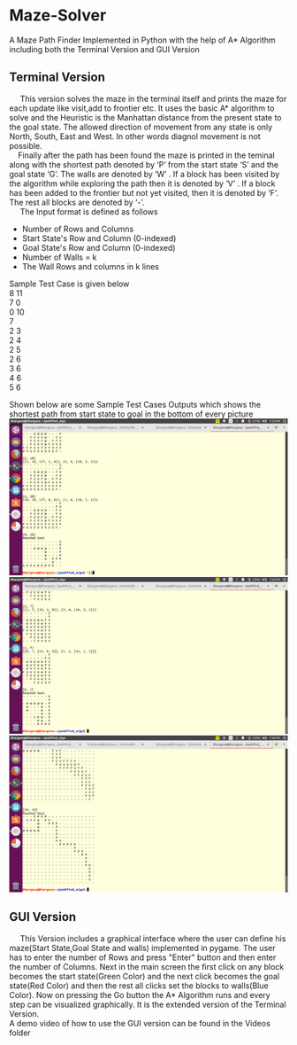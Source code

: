 # Maze-Solver
A Maze Path Finder Implemented in Python with the help of A* Algorithm including both the Terminal Version and GUI Version
## Terminal Version
<p>
&nbsp;&nbsp;&nbsp;&nbsp;
This version solves the maze in the terminal itself and prints the maze for each update like visit,add to frontier etc. It uses the basic A* algorithm to solve and the Heuristic is the Manhattan distance from the present state to the goal state. The allowed direction of movement from any state is only North, South, East and West. In other words diagnol movement is not possible.
<br>
&nbsp;&nbsp;&nbsp;&nbsp;Finally after the path has been found the maze is printed in the teminal along with the shortest path denoted by ‘P’ from the start state ‘S’ and the goal state ‘G’. The walls are denoted by ‘W’ . If a block has been visited by the algorithm while exploring the path then it is denoted by ‘V’ . If a block has been added to the frontier but not yet visited, then it is denoted by ‘F’. The rest all blocks are denoted by ‘-’. 
<br>
&nbsp;&nbsp;&nbsp;&nbsp;
The Input format is defined as follows
<ul>
<li> Number of Rows and Columns </li>
<li> Start State's Row and Column (0-indexed) </li>
<li> Goal State's Row and Column (0-indexed) </li>
<li> Number of Walls = k </li>
<li> The Wall Rows and columns in k lines </li>
</ul>
Sample Test Case is given below<br>
8 11<br>
7 0<br>
0 10<br>
7<br>
2 3<br>
2 4<br>
2 5<br>
2 6<br>
3 6<br>
4 6<br>
5 6<br>

Shown below are some Sample Test Cases Outputs which shows the shortest path from start state to goal in the bottom of every picture<br>
<img src="Images/kk1.png"><img src="Images/kk2.png"><img src="Images/kk3.png">
</p>
<h2>GUI Version</h2>
<p>
&nbsp;&nbsp;&nbsp;&nbsp;
This Version includes a graphical interface where the user can define his maze(Start State,Goal State and walls) implemented in pygame. The user has to enter the number of Rows and press "Enter" button and then enter the number of Columns. Next in the main screen the first click on any block becomes the start state(Green Color) and the next click becomes the goal state(Red Color) and then the rest all clicks set the blocks to walls(Blue Color). Now on pressing the Go button the A* Algorithm runs and every step can be visualized graphically. It is the extended version of the Terminal Version.
<br>A demo video of how to use the GUI version can be found in the Videos folder
</p>
